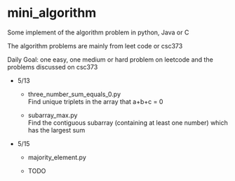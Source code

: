# mini_algorithm
Some implement of the algorithm problem in python, Java or C 

The algorithm problems are mainly from leet code or csc373

Daily Goal: one easy, one medium or hard problem on leetcode and the problems discussed on csc373


* 5/13 

    - three_number_sum_equals_0.py    
    Find unique triplets in the array that a+b+c = 0
    
    - subarray_max.py  
    Find the contiguous subarray (containing at least one number) which has the largest sum

* 5/15
    
    - majority_element.py 

    - TODO
